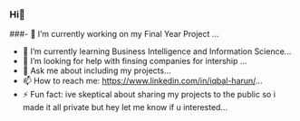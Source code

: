 ### Hi👋



###- 🔭 I’m currently working on  my Final Year Project ...
- 🌱 I’m currently learning Business Intelligence and Information Science...
- 🤔 I’m looking for help with finsing companies for intership ...
- 💬 Ask me about including my projects...
- 📫 How to reach me: https://www.linkedin.com/in/iqbal-harun/...
- ⚡ Fun fact: ive skeptical about sharing my projects to the public so i made it all private but hey let me know if u interested...

